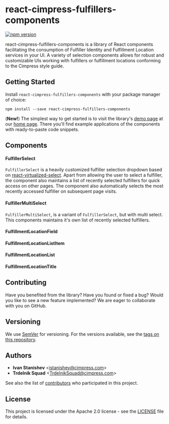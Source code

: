 # react-cimpress-fulfillers-components

[![npm version](https://badge.fury.io/js/react-cimpress-fulfillers-components.svg)](https://badge.fury.io/js/react-cimpress-fulfillers-components)

react-cimpress-fulfillers-components is a library of React components facilitating the consumption of Fulfiller Identity and Fulfillment Location services in your UI. A variety of selection components allows for robust and customizable UIs working with fulfillers or fulfillment locations conforming to the Cimpress style guide.

## Getting Started

Install `react-cimpress-fulfillers-components` with your package manager of choice:
```
npm install --save react-cimpress-fulfillers-components
```

(**New!**) The simplest way to get started is to visit the library's [demo page](https://trdlnk.cimpress.io/demo-fulfillers-components) at our [home page](https://trdlnk.cimpress.io). There you'll find example applications of the components with ready-to-paste code snippets.

## Components

#### FulfillerSelect

`FulfillerSelect` is a heavily customized fulfiller selection dropdown based on [react-virtualized-select](https://github.com/bvaughn/react-virtualized-select). Apart from allowing the user to select a fulfiller, the component also maintains a list of recently selected fulfillers for quick access on other pages. The component also automatically selects the most recently accessed fulfiller on subsequent page visits.

#### FulfillerMultiSelect

`FulfillerMultiSelect`, is a variant of `FulfillerSelect`, but with multi select. This components maintains it's own list of recently selected fulfillers.

#### FulfillmentLocationField
#### FulfillmentLocationListItem
#### FulfillmentLocationList
#### FulfillmentLocationTitle

## Contributing

Have you benefited from the library? Have you found or fixed a bug? Would you like to see a new feature implemented? We are eager to collaborate with you on GitHub.

## Versioning

We use [SemVer](http://semver.org/) for versioning. For the versions available, see the [tags on this repository](https://github.com/your/project/tags). 

## Authors

* **Ivan Stanishev** <[istanishev@cimpress.com](mailto:istanishev@cimpress.com)>
* **Trdelnik Squad** <[TrdelnikSquad@cimpress.com](mailto:TrdelnikSquad@cimpress.com)>

See also the list of [contributors](https://github.com/Cimpress/react-cimpress-fulfillers-components/contributors) who participated in this project.

## License

This project is licensed under the Apache 2.0 license - see the [LICENSE](LICENSE) file for details.
